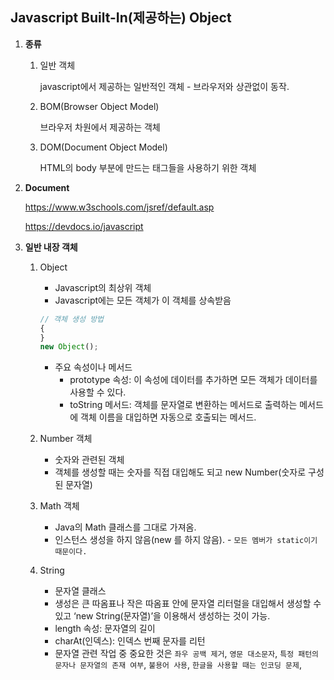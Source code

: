 ## Javascript Built-In(제공하는) Object

1. **종류**

   1. 일반 객체

      javascript에서 제공하는 일반적인 객체 - 브라우저와 상관없이 동작.

   2. BOM(Browser Object Model)

      브라우저 차원에서 제공하는 객체

   3. DOM(Document Object Model)

      HTML의 body 부분에 만드는 태그들을 사용하기 위한 객체

2. **Document**

   https://www.w3schools.com/jsref/default.asp

   https://devdocs.io/javascript

3. **일반 내장 객체**

   1. Object

      - Javascript의 최상위 객체
      - Javascript에는 모든 객체가 이 객체를 상속받음

      ```jsx
      // 객체 생성 방법
      {
      }
      new Object();
      ```

      - 주요 속성이나 메서드
        - prototype 속성: 이 속성에 데이터를 추가하면 모든 객체가 데이터를 사용할 수 있다.
        - toString 메서드: 객체를 문자열로 변환하는 메서드로 출력하는 메서드에 객체 이름을 대입하면 자동으로 호출되는 메서드.

   2. Number 객체
      - 숫자와 관련된 객체
      - 객체를 생성할 때는 숫자를 직접 대입해도 되고 new Number(숫자로 구성된 문자열)
   3. Math 객체
      - Java의 Math 클래스를 그대로 가져옴.
      - 인스턴스 생성을 하지 않음(new 를 하지 않음). - `모든 멤버가 static이기 때문이다.`
   4. String
      - 문자열 클래스
      - 생성은 큰 따옴표나 작은 따옴표 안에 문자열 리터럴을 대입해서 생성할 수 있고 ‘new String(문자열)’을 이용해서 생성하는 것이 가능.
      - length 속성: 문자열의 길이
      - charAt(인덱스): 인덱스 번째 문자를 리턴
      - 문자열 관련 작업 중 중요한 것은 `좌우 공백 제거`, `영문 대소문자`, `특정 패턴의 문자나 문자열의 존재 여부`, `불용어 사용`, `한글을 사용할 때는 인코딩 문제`,
